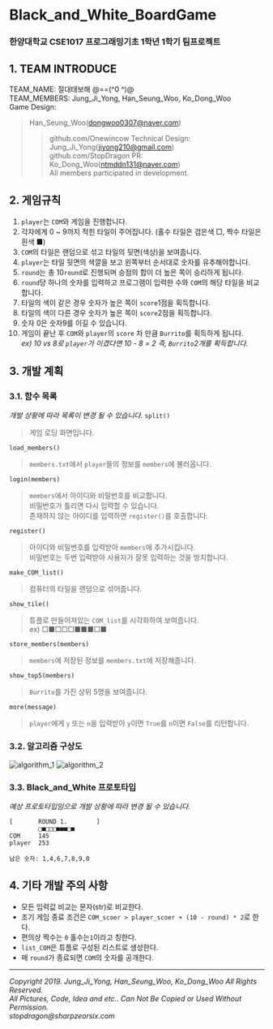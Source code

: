 # Black_and_White_BoardGame
### 한양대학교 CSE1017 프로그래밍기초 1학년 1학기 팀프로젝트

## 1. TEAM INTRODUCE
TEAM_NAME: 절대태보해 @==(^0 ^)@<br>
TEAM_MEMBERS: Jung_Ji_Yong, Han_Seung_Woo, Ko_Dong_Woo<br>
Game Design: 
>Han_Seung_Woo(dongwoo0307@naver.com)
>   >github.com/Onewincow
Technical Design: 
>Jung_Ji_Yong(jiyong210@gmail.com)<br>
>   >github.com/StopDragon
PR: 
>Ko_Dong_Woo(ntmddn131@naver.com)<br>
All members participated in development.

## 2. 게임규칙
1. `player`는 `COM`와 게임을 진행합니다.
2. 각자에게 0 ~ 9까지 적힌 타일이 주어집니다. (홀수 타일은 검은색 □, 짝수 타일은 흰색 ■)
3. `COM`의 타일은 랜덤으로 섞고 타일의 뒷면(색상)을 보여줍니다. 
4. `player`는 타일 뒷면의 색깔을 보고 왼쪽부터 순서대로 숫자를 유추해야합니다. 
5. `round`는 총 10`round`로 진행되며 승점의 합이 더 높은 쪽이 승리하게 됩니다.
6. `round`당 하나의 숫자를 입력하고 프로그램이 입력한 수와 `COM`의 해당 타일을 비교합니다.
7. 타일의 색이 같은 경우 숫자가 높은 쪽이 `score`1점을 획득합니다.
8. 타일의 색이 다른 경우 숫자가 높은 쪽이 `score`2점을 획득합니다.
9. 숫자 0은 숫자9를 이길 수 있습니다.
10. 게임이 끝난 후 `COM`와 `player`의 `score` 차 만큼 `Burrito`를 획득하게 됩니다.<br>
_ex) 10 vs 8로 `player`가 이겼다면 10 - 8 = 2 즉, `Burrito`2개를 획득합니다._

## 3. 개발 계획
### 3.1. 함수 목록
_개발 상황에 따라 목록이 변경 될 수 있습니다._
`split()`
>게임 로딩 화면입니다.

`load_members()`
>`members.txt`에서 `player`들의 정보를 `members`에 불러옵니다.

`login(members)`
>`members`에서 아이디와 비밀번호를 비교합니다.<br>
>비밀번호가 틀리면 다시 입력할 수 있습니다.<br>
>존재하지 않는 아이디를 입력하면 `register()`를 호출합니다.

`register()`
>아이디와 비밀번호를 입력받아 `members`에 추가시킵니다.<br>
>비밀번호는 두번 입력받아 사용자가 잘못 입력하는 것을 방지합니다.

`make_COM_list()`
>컴퓨터의 타일을 랜덤으로 섞어줍니다.

`show_tile()`
>튜플로 만들어져있는 `COM_list`를 시각화하여 보여줍니다.<br>
>ex) □■□□□■■■□■

`store_members(members)`
>`members`에 저장된 정보를 `members.txt`에 저장해줍니다.

`show_top5(members)`
>`Burrito`를 가진 상위 5명을 보여줍니다.

`more(message)`
>`player`에게 `y` 또는 `n`을 입력받아 `y`이면 `True`를 `n`이면 `False`를 리턴합니다.

### 3.2. 알고리즘 구상도
![algorithm_1](https://raw.githubusercontent.com/StopDragon/Black_and_White_BoardGame/master/photo/algorithm_1.jpeg)
![algorithm_2](https://raw.githubusercontent.com/StopDragon/Black_and_White_BoardGame/master/photo/algorithm_2.jpeg)

### 3.3. Black_and_White 프로토타입
_예상 프로토타입임으로 개발 상황에 따라 변경 될 수 있습니다._
```
[       ROUND 1.        ]
        □■□□□■■■□■
COM     145
player  253

남은 숫자: 1,4,6,7,8,9,0
```
## 4. 기타 개발 주의 사항
- 모든 입력값 비교는 문자(str)로 비교한다.<br>
- 조기 게임 종료 조건은 `COM_scoer > player_scoer + (10 - round) * 2`로 한다.<br>
- 편의상 짝수는 `0` 홀수는`1`이라고 칭한다.<br>
- `list_COM`은 튜플로 구성된 리스트로 생성한다.<br>
- 매 `round`가 종료되면 `COM`의 숫자를 공개한다.

***

_Copyright 2019. Jung_Ji_Yong, Han_Seung_Woo, Ko_Dong_Woo All Rights Reserved._<br>
_All Pictures, Code, Idea and etc.. Can Not Be Copied or Used Without Permission._<br>
_stopdragon@sharpzeorsix.com_